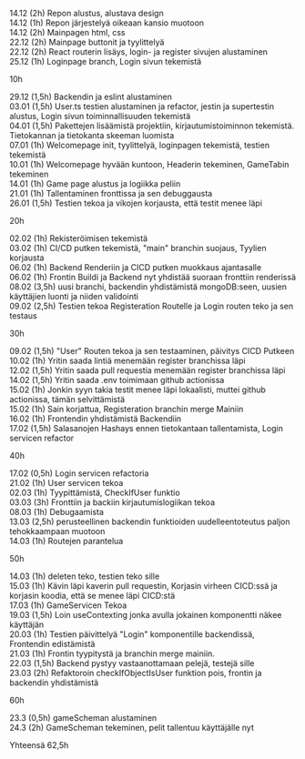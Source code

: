14.12 (2h) Repon alustus, alustava design<br>
14.12 (1h) Repon järjestelyä oikeaan kansio muotoon<br>
14.12 (2h) Mainpagen html, css<br>
22.12 (2h) Mainpage buttonit ja tyylittelyä<br>
22.12 (2h) React routerin lisäys, login- ja register sivujen alustaminen<br>
25.12 (1h) Loginpage branch, Login sivun tekemistä<br>

10h

29.12 (1,5h) Backendin ja eslint alustaminen<br>
03.01 (1,5h) User.ts testien alustaminen ja refactor, jestin ja supertestin alustus, Login sivun toiminnallisuuden tekemistä<br>
04.01 (1,5h) Pakettejen lisäämistä projektiin, kirjautumistoiminnon tekemistä. Tietokannan ja tietokanta skeeman luomista<br>
07.01 (1h)   Welcomepage init, tyylittelyä, loginpagen tekemistä, testien tekemistä<br>
10.01 (1h)   Welcomepage hyvään kuntoon, Headerin tekeminen, GameTabin tekeminen<br>
14.01 (1h)   Game page alustus ja logiikka peliin<br>
21.01 (1h)   Tallentaminen fronttissa ja sen debuggausta <br>
26.01 (1,5h) Testien tekoa ja vikojen korjausta, että testit menee läpi<br>

20h

02.02 (1h) Rekisteröimisen tekemistä<br>
03.02 (1h) CI/CD putken tekemistä, "main" branchin suojaus, Tyylien korjausta<br>
06.02 (1h) Backend Renderiin ja CICD putken muokkaus ajantasalle<br>
06.02 (1h) Frontin Buildi ja Backend nyt yhdistää suoraan fronttiin renderissä<br>
08.02 (3,5h) uusi branchi, backendin yhdistämistä mongoDB:seen, uusien käyttäjien luonti ja niiden validointi<br>
09.02 (2,5h) Testien tekoa Registeration Routelle ja Login routen teko ja sen testaus<br>

30h

09.02 (1,5h) "User" Routen tekoa ja sen testaaminen, päivitys CICD Putkeen<br>
10.02 (1h)   Yritin saada lintiä menemään register branchissa läpi<br>
12.02 (1,5h) Yritin saada pull requestia menemään register branchissa läpi<br>
14.02 (1,5h) Yritin saada .env toimimaan github actionissa<br>
15.02 (1h)   Jonkin syyn takia testit menee läpi lokaalisti, muttei github actionissa, tämän selvittämistä<br>
15.02 (1h)   Sain korjattua, Registeration branchin merge Mainiin<br>
16.02 (1h)   Frontendin yhdistämistä Backendiin<br>
17.02 (1,5h) Salasanojen Hashays ennen tietokantaan tallentamista, Login servicen refactor<br>

40h

17.02 (0,5h) Login servicen refactoria<br>
21.02 (1h)   User servicen tekoa<br>
02.03 (1h)   Tyypittämistä, CheckIfUser funktio<br>
03.03 (3h)   Fronttiin ja backiin kirjautumislogiikan tekoa<br>
08.03 (1h)   Debugaamista<br>
13.03 (2,5h) perusteellinen backendin funktioiden uudelleentoteutus paljon tehokkaampaan muotoon <br>
14.03 (1h)   Routejen parantelua <br>

50h

14.03 (1h)   deleten teko, testien teko sille <br>
15.03 (1h)   Kävin läpi kaverin pull requestin, Korjasin virheen CICD:ssä ja korjasin koodia, että se menee läpi CICD:stä <br>
17.03 (1h)   GameServicen Tekoa <br>
19.03 (1,5h) Loin useContexting jonka avulla jokainen komponentti näkee käyttäjän <br>
20.03 (1h)   Testien päivittelyä "Login" komponentille backendissä, Frontendin edistämistä <br>
21.03 (1h)   Frontin tyypitystä ja branchin merge mainiin.<br>
22.03 (1,5h) Backend pystyy vastaanottamaan pelejä, testejä sille<br>
23.03 (2h)   Refaktoroin checkIfObjectIsUser funktion pois, frontin ja backendin yhdistämistä <br>

60h

23.3 (0,5h) gameScheman alustaminen<br>
24.3 (2h)   GameScheman tekeminen, pelit tallentuu käyttäjälle nyt <br>

Yhteensä 62,5h
